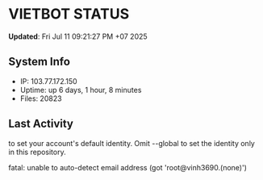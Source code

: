 # VIETBOT STATUS
**Updated**: Fri Jul 11 09:21:27 PM +07 2025

## System Info
- IP: 103.77.172.150
- Uptime: up 6 days, 1 hour, 8 minutes
- Files: 20823

## Last Activity

to set your account's default identity.
Omit --global to set the identity only in this repository.

fatal: unable to auto-detect email address (got 'root@vinh3690.(none)')
